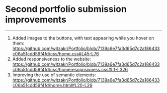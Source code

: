 # Second portfolio submission improvements
----------------------------------------------
1. Added images to the buttons, with text appearing while you hover on them:
   https://github.com/witzakr/Portfolio/blob/7139a6e7fa3d65d7c2a186433c06a51cdd59f4fd/css/home.css#L45-L76
2. Added responsiveness to the website:
   https://github.com/witzakr/Portfolio/blob/7139a6e7fa3d65d7c2a186433c06a51cdd59f4fd/css/homeresopnsivness.css#L1-L326
3. Improving the use of semantic elements:
   https://github.com/witzakr/Portfolio/blob/7139a6e7fa3d65d7c2a186433c06a51cdd59f4fd/home.html#L20-L26
